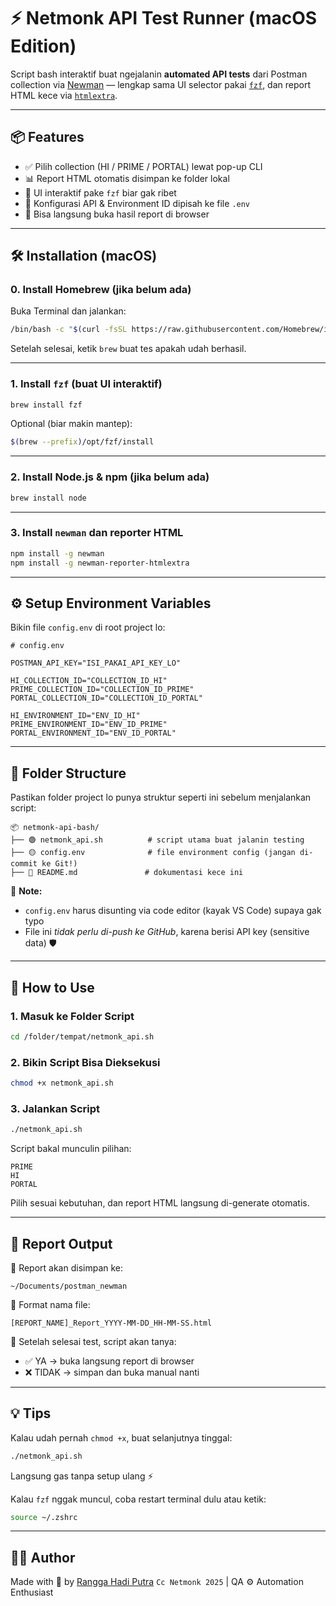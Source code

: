# ⚡ Netmonk API Test Runner (macOS Edition)

Script bash interaktif buat ngejalanin **automated API tests** dari Postman collection via [Newman](https://www.npmjs.com/package/newman) — lengkap sama UI selector pakai [`fzf`](https://github.com/junegunn/fzf), dan report HTML kece via [`htmlextra`](https://www.npmjs.com/package/newman-reporter-htmlextra).

---

## 📦 Features

- ✅ Pilih collection (HI / PRIME / PORTAL) lewat pop-up CLI
- 📊 Report HTML otomatis disimpan ke folder lokal
- 🎨 UI interaktif pake `fzf` biar gak ribet
- 🔐 Konfigurasi API & Environment ID dipisah ke file `.env`
- 🚀 Bisa langsung buka hasil report di browser

---

## 🛠️ Installation (macOS)

### 0. Install Homebrew (jika belum ada)

Buka Terminal dan jalankan:

```bash
/bin/bash -c "$(curl -fsSL https://raw.githubusercontent.com/Homebrew/install/HEAD/install.sh)"
```

Setelah selesai, ketik `brew` buat tes apakah udah berhasil.

---

### 1. Install `fzf` (buat UI interaktif)

```bash
brew install fzf
```

Optional (biar makin mantep):

```bash
$(brew --prefix)/opt/fzf/install
```

---

### 2. Install Node.js & npm (jika belum ada)

```bash
brew install node
```

---

### 3. Install `newman` dan reporter HTML

```bash
npm install -g newman
npm install -g newman-reporter-htmlextra
```

---

## ⚙️ Setup Environment Variables

Bikin file `config.env` di root project lo:

```env
# config.env

POSTMAN_API_KEY="ISI_PAKAI_API_KEY_LO"

HI_COLLECTION_ID="COLLECTION_ID_HI"
PRIME_COLLECTION_ID="COLLECTION_ID_PRIME"
PORTAL_COLLECTION_ID="COLLECTION_ID_PORTAL"

HI_ENVIRONMENT_ID="ENV_ID_HI"
PRIME_ENVIRONMENT_ID="ENV_ID_PRIME"
PORTAL_ENVIRONMENT_ID="ENV_ID_PORTAL"
```

---

## 📁 Folder Structure

Pastikan folder project lo punya struktur seperti ini sebelum menjalankan script:

```
📦 netmonk-api-bash/
├── 🟢 netmonk_api.sh          # script utama buat jalanin testing
├── 🟡 config.env              # file environment config (jangan di-commit ke Git!)
├── 📄 README.md               # dokumentasi kece ini
```

📝 **Note:**

- `config.env` harus disunting via code editor (kayak VS Code) supaya gak typo
- File ini _tidak perlu di-push ke GitHub_, karena berisi API key (sensitive data) 🛡️

---

## 🚀 How to Use

### 1. Masuk ke Folder Script

```bash
cd /folder/tempat/netmonk_api.sh
```

### 2. Bikin Script Bisa Dieksekusi

```bash
chmod +x netmonk_api.sh
```

### 3. Jalankan Script

```bash
./netmonk_api.sh
```

Script bakal munculin pilihan:

```
PRIME
HI
PORTAL
```

Pilih sesuai kebutuhan, dan report HTML langsung di-generate otomatis.

---

## 📂 Report Output

📁 Report akan disimpan ke:

```
~/Documents/postman_newman
```

📝 Format nama file:

```
[REPORT_NAME]_Report_YYYY-MM-DD_HH-MM-SS.html
```

🧭 Setelah selesai test, script akan tanya:

- ✅ YA → buka langsung report di browser
- ❌ TIDAK → simpan dan buka manual nanti

---

## 💡 Tips

Kalau udah pernah `chmod +x`, buat selanjutnya tinggal:

```bash
./netmonk_api.sh
```

Langsung gas tanpa setup ulang ⚡

Kalau `fzf` nggak muncul, coba restart terminal dulu atau ketik:

```bash
source ~/.zshrc
```

---

## 👨‍💻 Author

Made with 💙 by [Rangga Hadi Putra](https://ranggabiner.com)
`Cc Netmonk 2025` | QA ⚙️ Automation Enthusiast
